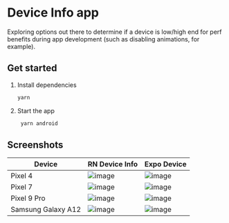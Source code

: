 # Device Info app

Exploring options out there to determine if a device is low/high end for perf benefits during app development (such as disabling animations, for example).

## Get started

1. Install dependencies

   ```bash
   yarn
   ```

2. Start the app

   ```bash
    yarn android
   ```

## Screenshots

| Device | RN Device Info | Expo Device |
| ---- | ---- | ---- |
| Pixel 4 | ![image](https://github.com/user-attachments/assets/071e2463-cb0c-4ebb-a63d-67b85264b00a) | ![image](https://github.com/user-attachments/assets/7d32d6ab-38e6-4265-bb68-abf39f329b94) |
| Pixel 7 | ![image](https://github.com/user-attachments/assets/bc0c3fda-6250-4319-9b07-b43862053644) | ![image](https://github.com/user-attachments/assets/e528a007-f766-49cf-a7ed-92697d30c3d4) |
| Pixel 9 Pro | ![image](https://github.com/user-attachments/assets/af38d3c0-fe90-4f18-a82d-c5f8ad02ad1b) | ![image](https://github.com/user-attachments/assets/b3a8491a-bbfa-4eed-9264-4867e6786874) |
| Samsung Galaxy A12 | ![image](https://github.com/user-attachments/assets/e301d68a-8131-4ff9-b246-4f6fba12bbe4) | ![image](https://github.com/user-attachments/assets/dc39e146-556b-4c96-b641-178fb16279a3) |


